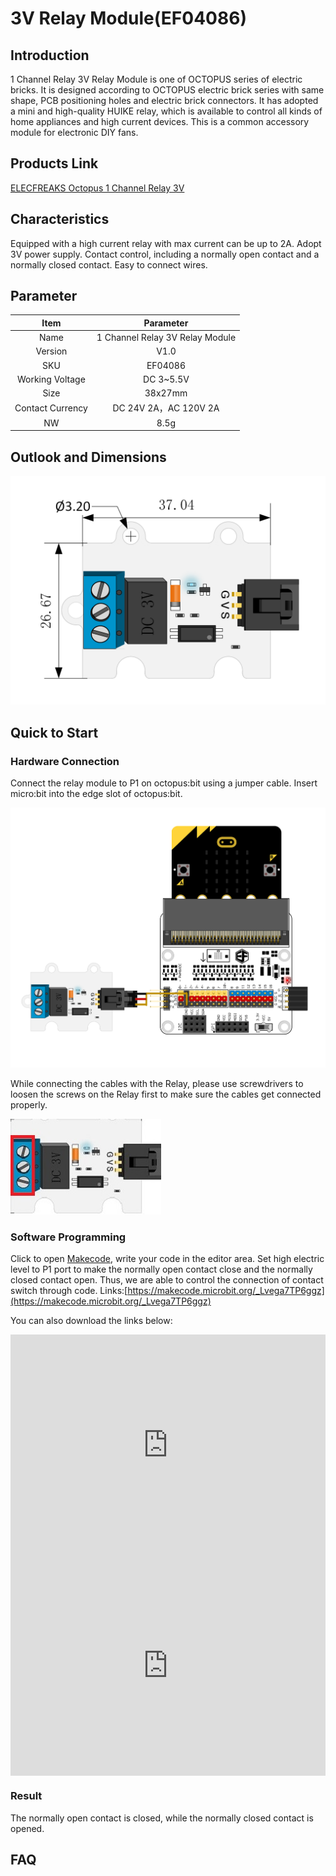 # 3V Relay Module(EF04086)

## Introduction


1 Channel Relay 3V Relay Module is one of OCTOPUS series of electric bricks. It is designed according to OCTOPUS electric brick series with same shape, PCB positioning holes and electric brick connectors. It has adopted a mini and high-quality HUIKE relay, which is available to control all kinds of home appliances and high current devices. This is a common accessory module for electronic DIY fans.

## Products Link

[ELECFREAKS Octopus 1 Channel Relay 3V](https://shop.elecfreaks.com/products/elecfreaks-octopus-1-channel-relay-3v?_pos=1&_sid=2b39a5e93&_ss=r)

## Characteristics


 Equipped with a high current relay with max current can be up to 2A.
 Adopt 3V power supply.
 Contact control, including a normally open contact and a normally closed contact.
 Easy to connect wires.

## Parameter


Item | Parameter 
:-: | :-: 
Name|1 Channel Relay 3V Relay Module
Version|V1.0
SKU| EF04086
Working Voltage|DC 3~5.5V
Size|38x27mm
Contact Currency|DC 24V 2A，AC 120V 2A
NW|8.5g

## Outlook and Dimensions


![](./images/RucS13Z.png)

## Quick to Start

### Hardware Connection

Connect the relay module to P1 on octopus:bit using a jumper cable. Insert micro:bit into the edge slot of octopus:bit.

![](./images/cJGeHvd.png)

While connecting the cables with the Relay, please use screwdrivers to loosen the screws on the Relay first to make sure the cables get connected properly. 

![](./images/smart_home_kit_case_05_06.png)

### Software Programming

Click to open [Makecode](https://makecode.microbit.org/), write your code in the editor area. Set high electric level to P1 port to make the normally open contact close and the normally closed contact open. Thus, we are able to control the connection of contact switch through code.
Links:[https://makecode.microbit.org/_Lvega7TP6ggz](https://makecode.microbit.org/_Lvega7TP6ggz)

You can also download the links below:
<div style="position:relative;height:0;padding-bottom:70%;overflow:hidden;"><iframe style="position:absolute;top:0;left:0;width:100%;height:100%;" src="https://makecode.microbit.org/#pub:_Lvega7TP6ggz" frameborder="0" sandbox="allow-popups allow-forms allow-scripts allow-same-origin"></iframe></div>  

<div style="position:relative;height:0;padding-bottom:70%;overflow:hidden;"><iframe style="position:absolute;top:0;left:0;width:100%;height:100%;" src="https://makecode.microbit.org/#pub:_Lvega7TP6ggz" frameborder="0" sandbox="allow-popups allow-forms allow-scripts allow-same-origin"></iframe></div>

### Result 

The normally open contact is closed, while the normally closed contact is opened.

## FAQ

